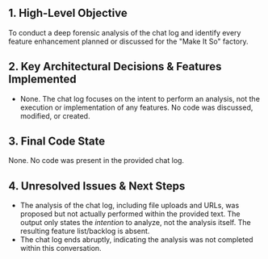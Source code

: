 ## 1. High-Level Objective ##

To conduct a deep forensic analysis of the chat log and identify every feature enhancement planned or discussed for the "Make It So" factory.


## 2. Key Architectural Decisions & Features Implemented ##

* None. The chat log focuses on the intent to perform an analysis, not the execution or implementation of any features.  No code was discussed, modified, or created.


## 3. Final Code State ##

None. No code was present in the provided chat log.


## 4. Unresolved Issues & Next Steps ##

* The analysis of the chat log, including file uploads and URLs, was proposed but not actually performed within the provided text.  The output only states the *intention* to analyze, not the analysis itself.  The resulting feature list/backlog is absent.
* The chat log ends abruptly, indicating the analysis was not completed within this conversation.
